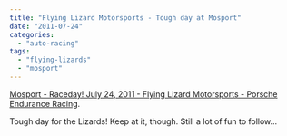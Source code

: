 ```yaml
---
title: "Flying Lizard Motorsports - Tough day at Mosport"
date: "2011-07-24"
categories: 
  - "auto-racing"
tags: 
  - "flying-lizards"
  - "mosport"
---
```


[Mosport - Raceday! July 24, 2011 - Flying Lizard Motorsports - Porsche Endurance Racing](http://flyinglizard.typepad.com/porsche-racing/2011/07/mosport-raceday-july-24-2011.html).

Tough day for the Lizards! Keep at it, though. Still a lot of fun to follow...
